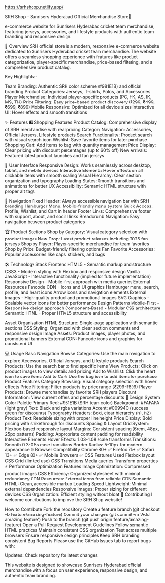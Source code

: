 https://srhshopp.netlify.app/


SRH Shop - Sunrisers Hyderabad Official Merchandise Store🧡

e-commerce website for Sunrisers Hyderabad cricket team merchandise, featuring jerseys, accessories, and lifestyle products with authentic team branding and responsive design.

🏏 Overview
SRH official store is a modern, responsive e-commerce website dedicated to Sunrisers Hyderabad cricket team merchandise. The website offers a seamless shopping experience with features like product categorization, player-specific merchandise, price-based filtering, and a comprehensive product catalog.

Key Highlights:-

Team Branding: Authentic SRH color scheme (#981E1B) and official branding
Product Categories: Jerseys, T-shirts, Polos, and Accessories
Player Merchandise: Individual player-specific products (PC, HK, AS, IK, MS, TH)
Price Filtering: Easy price-based product discovery (₹299, ₹499, ₹699, ₹899)
Mobile Responsive: Optimized for all device sizes
Interactive UI: Hover effects and smooth transitions

✨ Features
🛍️ Shopping Features
Product Catalog: Comprehensive display of SRH merchandise with real pricing
Category Navigation: Accessories, Official Jerseys, Lifestyle products
Search Functionality: Product search with visual search icon
Wishlist: Save favorite items for later purchase
Shopping Cart: Add items to bag with quantity management
Price Display: Clear pricing with discount percentages (up to 60% off)
New Arrivals: Featured latest product launches and fan jerseys

🎨 User Interface
Responsive Design: Works seamlessly across desktop, tablet, and mobile devices
Interactive Elements: Hover effects on all clickable items with smooth scaling
Visual Hierarchy: Clear section organization and typography
Loading States: Smooth transitions and animations for better UX
Accessibility: Semantic HTML structure with proper alt tags

📱 Navigation
Fixed Header: Always accessible navigation bar with SRH branding
Hamburger Menu: Mobile-friendly menu system
Quick Access: Profile, Wishlist, and Cart in header
Footer Links: Comprehensive footer with support, about, and social links
Breadcrumb Navigation: Easy navigation between product categories

🏆 Product Sections
Shop by Category: Visual category selection with product images
New Drop: Latest product releases including 2025 fan jerseys
Shop by Player: Player-specific merchandise for team favorites
Shop by Price: Budget-friendly filtering options
Fan Favorite Accessories: Popular accessories like caps, stickers, and bags

🛠️ Technology Stack
Frontend
HTML5 - Semantic markup and structure
CSS3 - Modern styling with Flexbox and responsive design
Vanilla JavaScript - Interactive functionality (implied for future implementation)
Responsive Design - Mobile-first approach with media queries
External Resources
Fancode CDN - Icons and UI graphics
Hamburger menu, search, profile, and heart icons
Arrow icons and navigation elements
External Images - High-quality product and promotional images
SVG Graphics - Scalable vector icons for better performance
Design Patterns
Mobile-First - Responsive design approach
Component-Based - Modular CSS architecture
Semantic HTML - Proper HTML5 structure and accessibility
                   

Asset Organization
HTML Structure: Single-page application with semantic sections
CSS Styling: Organized with clear section comments and responsive design
Image Assets: Product images, player photos, and promotional banners
External CDN: Fancode icons and graphics for consistent UI

💻 Usage
Basic Navigation
Browse Categories: Use the main navigation to explore Accessories, Official Jerseys, and Lifestyle products
Search Products: Use the search bar to find specific items
View Products: Click on product images to view details and pricing
Add to Wishlist: Click the heart icon to save items
Add to Cart: Use the bag icon to add items for purchase
Product Features
Category Browsing: Visual category selection with hover effects
Price Filtering: Filter products by price range (₹299-₹899)
Player Products: Browse merchandise by favorite SRH players
Discount Information: View current offers and percentage discounts
🎨 Design System
Color Palette
Primary Red: #981E1B (SRH team color)
Background: #FAFAFA (light gray)
Text: Black and rgba variations
Accent: #00994C (success green for discounts)
Typography
Headers: Bold, clear hierarchy (h1, h2)
Product Text: Readable sizing with proper line height
Price Display: Bold pricing with strikethrough for discounts
Spacing & Layout
Grid System: Flexbox-based responsive layout
Margins: Consistent spacing (6rem, 48px, 25px patterns)
Padding: Appropriate content padding for readability
Interactive Elements
Hover Effects: 1.03-1.08 scale transforms
Transitions: Smooth 0.3-0.5s ease transitions
Border Radius: 5-10px for modern appearance
🌐 Browser Compatibility
Chrome 80+ ✅
Firefox 75+ ✅
Safari 13+ ✅
Edge 80+ ✅
Mobile Browsers ✅
CSS Features Used
Flexbox layout
CSS Grid (limited use)
CSS Transitions
Media queries
Transform properties
⚡ Performance
Optimization Features
Image Optimization: Compressed product images
CSS Efficiency: Organized stylesheet with minimal redundancy
CDN Resources: External icons from reliable CDN
Semantic HTML: Clean, accessible markup
Loading Speed
Lightweight: Minimal external dependencies
Responsive Images: Proper sizing for different devices
CSS Organization: Efficient styling without bloat
🤝 Contributing
I welcome contributions to improve the SRH Shop website!

How to Contribute
Fork the repository
Create a feature branch (git checkout -b feature/amazing-feature)
Commit your changes (git commit -m 'Add amazing feature')
Push to the branch (git push origin feature/amazing-feature)
Open a Pull Request
Development Guidelines
Follow semantic HTML practices
Maintain consistent CSS organization
Test across multiple browsers
Ensure responsive design principles
Keep SRH branding consistent
Bug Reports
Please use the GitHub Issues tab to report bugs with:


Updates: Check repository for latest changes

This website is designed to showcase Sunrisers Hyderabad official merchandise with a focus on user experience, responsive design, and authentic team branding.
